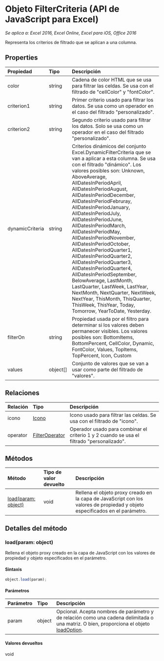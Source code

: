 # Objeto FilterCriteria (API de JavaScript para Excel)

_Se aplica a: Excel 2016, Excel Online, Excel para iOS, Office 2016_

Representa los criterios de filtrado que se aplican a una columna.

## Properties

| Propiedad     | Tipo   |Descripción
|:---------------|:--------|:----------|
|color|string|Cadena de color HTML que se usa para filtrar las celdas. Se usa con el filtrado de "cellColor" y "fontColor".|
|criterion1|string|Primer criterio usado para filtrar los datos. Se usa como un operador en el caso del filtrado "personalizado".|
|criterion2|string|Segundo criterio usado para filtrar los datos. Solo se usa como un operador en el caso del filtrado "personalizado".|
|dynamicCriteria|string|Criterios dinámicos del conjunto Excel.DynamicFilterCriteria que se van a aplicar a esta columna. Se usa con el filtrado "dinámico". Los valores posibles son: Unknown, AboveAverage, AllDatesInPeriodApril, AllDatesInPeriodAugust, AllDatesInPeriodDecember, AllDatesInPeriodFebruray, AllDatesInPeriodJanuary, AllDatesInPeriodJuly, AllDatesInPeriodJune, AllDatesInPeriodMarch, AllDatesInPeriodMay, AllDatesInPeriodNovember, AllDatesInPeriodOctober, AllDatesInPeriodQuarter1, AllDatesInPeriodQuarter2, AllDatesInPeriodQuarter3, AllDatesInPeriodQuarter4, AllDatesInPeriodSeptember, BelowAverage, LastMonth, LastQuarter, LastWeek, LastYear, NextMonth, NextQuarter, NextWeek, NextYear, ThisMonth, ThisQuarter, ThisWeek, ThisYear, Today, Tomorrow, YearToDate, Yesterday.|
|filterOn|string|Propiedad usada por el filtro para determinar si los valores deben permanecer visibles. Los valores posibles son:  BottomItems, BottomPercent, CellColor, Dynamic, FontColor, Values, TopItems, TopPercent, Icon, Custom |
|values|object[]|Conjunto de valores que se van a usar como parte del filtrado de "valores".|

## Relaciones
| Relación | Tipo   |Descripción|
|:---------------|:--------|:----------|
|icono|[Icono](icon.md)|Icono usado para filtrar las celdas. Se usa con el filtrado de "icono".|
|operator|[FilterOperator](filteroperator.md)|Operador usado para combinar el criterio 1 y 2 cuando se usa el filtrado "personalizado".|

## Métodos

| Método           | Tipo de valor devuelto    |Descripción|
|:---------------|:--------|:----------|
|[load(param: object)](#loadparam-object)|void|Rellena el objeto proxy creado en la capa de JavaScript con los valores de propiedad y objeto especificados en el parámetro.|

## Detalles del método


### load(param: object)
Rellena el objeto proxy creado en la capa de JavaScript con los valores de propiedad y objeto especificados en el parámetro.

#### Sintaxis
```js
object.load(param);
```

#### Parámetros
| Parámetro    | Tipo   |Descripción|
|:---------------|:--------|:----------|
|param|object|Opcional. Acepta nombres de parámetro y de relación como una cadena delimitada o una matriz. O bien, proporciona el objeto [loadOption](loadoption.md).|

#### Valores devueltos
void
